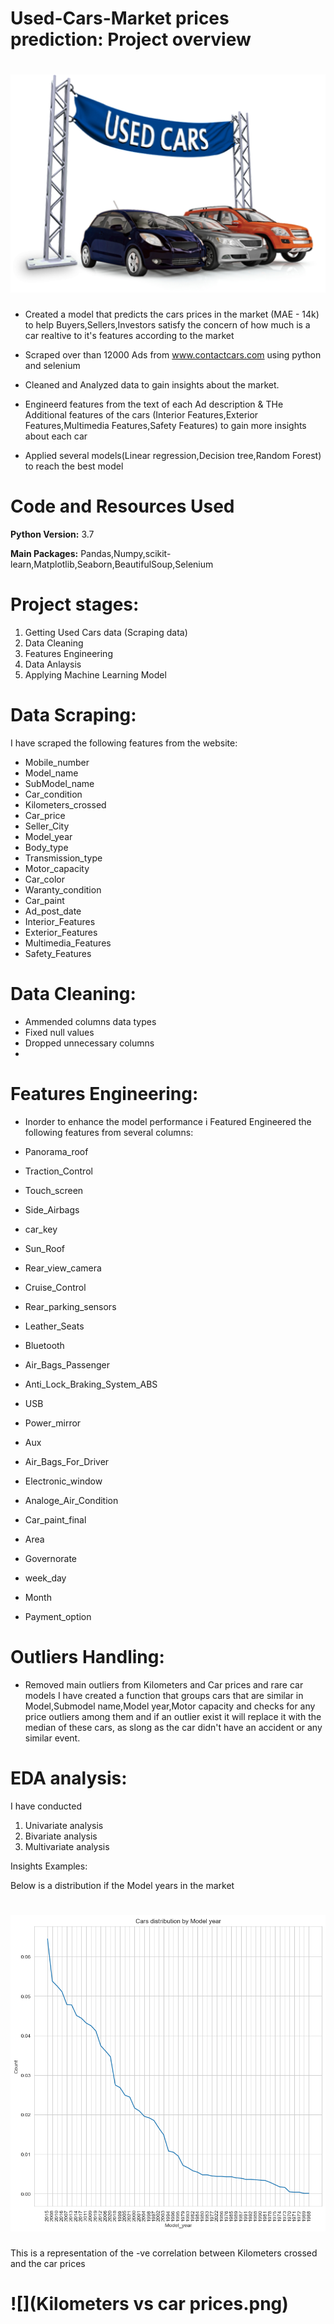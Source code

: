 # Used-Cars-Market prices prediction: Project overview

# ![](Global-Ucar-1-1.png)

- Created a model that predicts the cars prices in the market (MAE - 14k) to help Buyers,Sellers,Investors satisfy the concern of how much is a car
realtive to it's features according to the market

- Scraped over than 12000 Ads from www.contactcars.com using python and selenium 
- Cleaned and Analyzed data to gain insights about the market.
- Engineerd features from the text of each Ad description & THe Additional features of the cars (Interior Features,Exterior Features,Multimedia Features,Safety Features) to gain more insights about each car
- Applied several models(Linear regression,Decision tree,Random Forest) to reach the best model

# Code and Resources Used

**Python Version:** 3.7

**Main Packages:** Pandas,Numpy,scikit-learn,Matplotlib,Seaborn,BeautifulSoup,Selenium

# Project stages:

1. Getting Used Cars data (Scraping data)
2. Data Cleaning
3. Features Engineering
4. Data Anlaysis
5. Applying Machine Learning Model

# Data Scraping:

I have scraped the following features from the website:

- Mobile_number
- Model_name
- SubModel_name
- Car_condition
- Kilometers_crossed
- Car_price
- Seller_City
- Model_year
- Body_type
- Transmission_type
- Motor_capacity
- Car_color
- Waranty_condition
- Car_paint
- Ad_post_date
- Interior_Features
- Exterior_Features
- Multimedia_Features
- Safety_Features


# Data Cleaning:

- Ammended columns data types         
- Fixed null values
- Dropped unnecessary columns
- 
# Features Engineering:

- Inorder to enhance the model performance i Featured Engineered the following features from several columns:

- Panorama_roof
- Traction_Control
- Touch_screen
- Side_Airbags
- car_key	
- Sun_Roof
- Rear_view_camera
- Cruise_Control
- Rear_parking_sensors
- Leather_Seats
- Bluetooth
- Air_Bags_Passenger
- Anti_Lock_Braking_System_ABS
- USB
- Power_mirror
- Aux
- Air_Bags_For_Driver
- Electronic_window
- Analoge_Air_Condition
- Car_paint_final
- Area
- Governorate
- week_day
- Month
- Payment_option

# Outliers Handling:
- Removed main outliers from Kilometers and Car prices and rare car models
I have created a function that groups cars that are similar in Model,Submodel name,Model year,Motor capacity and checks for any price outliers among them and if an outlier exist it will replace it with the median of these cars, as slong as the car didn't have an accident or any similar event.

# EDA analysis:
I have conducted
1. Univariate analysis
2. Bivariate analysis
3. Multivariate analysis

Insights Examples:

Below is a distribution if the Model years in the market
# ![](Years.png)
This is a representation of the -ve correlation between Kilometers crossed and the car prices

# ![](Kilometers vs car prices.png)
